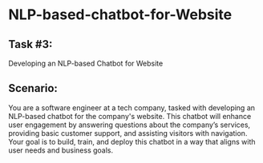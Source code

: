 # NLP-based-chatbot-for-Website

## Task #3:
Developing an NLP-based Chatbot for Website
## Scenario:
You are a software engineer at a tech company, tasked with developing an NLP-based chatbot for the company's website. This chatbot will enhance user engagement
by answering questions about the company’s services, providing basic customer support, and assisting visitors with navigation. Your goal is to build, train, and deploy
this chatbot in a way that aligns with user needs and business goals.

